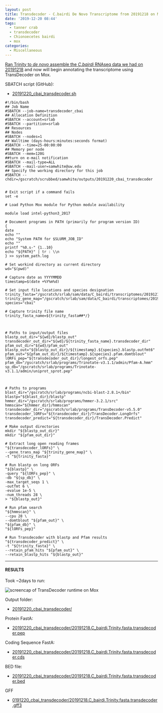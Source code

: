 ```yaml
---
layout: post
title: Transdecoder - C.bairdi De Novo Transcriptome from 20191218 on Mox
date: '2019-12-20 08:44'
tags:
  - tanner crab
  - transdecoder
  - Chionoecetes bairdi
  - mox
categories:
  - Miscellaneous
---
```


[Ran Trinity to _de novo_ assemble the _C.bairdi_ RNAseq data we had on 20191218](https://robertslab.github.io/sams-notebook/2019/12/18/Transcriptome-Assembly-C.bairdi-Trimmed-RNAseq-Using-Trinity-on-Mox.html) and now will begin annotating the transcriptome using TransDecoder on Mox.

SBATCH script (GitHub):

- [20191220_cbai_transdecoder.sh](https://github.com/RobertsLab/sams-notebook/blob/master/sbatch_scripts/20191220_cbai_transdecoder.sh)

```shell
#!/bin/bash
## Job Name
#SBATCH --job-name=transdecoder_cbai
## Allocation Definition
#SBATCH --account=srlab
#SBATCH --partition=srlab
## Resources
## Nodes
#SBATCH --nodes=1
## Walltime (days-hours:minutes:seconds format)
#SBATCH --time=25-00:00:00
## Memory per node
#SBATCH --mem=120G
##turn on e-mail notification
#SBATCH --mail-type=ALL
#SBATCH --mail-user=samwhite@uw.edu
## Specify the working directory for this job
#SBATCH --chdir=/gscratch/scrubbed/samwhite/outputs/20191220_cbai_transdecoder


# Exit script if a command fails
set -e

# Load Python Mox module for Python module availability

module load intel-python3_2017

# Document programs in PATH (primarily for program version ID)
{
date
echo ""
echo "System PATH for $SLURM_JOB_ID"
echo ""
printf "%0.s-" {1..10}
echo "${PATH}" | tr : \\n
} >> system_path.log

# Set workind directory as current directory
wd="$(pwd)"

# Capture date as YYYYMMDD
timestamp=$(date +%Y%m%d)

# Set input file locations and species designation
trinity_fasta="/gscratch/srlab/sam/data/C_bairdi/transcriptomes/20191218.C_bairdi.Trinity.fasta"
trinity_gene_map="/gscratch/srlab/sam/data/C_bairdi/transcriptomes/20191218.C_bairdi.Trinity.fasta.gene_trans_map"
species="cbai"

# Capture trinity file name
trinity_fasta_name=${trinity_fasta##*/}



# Paths to input/output files
blastp_out_dir="${wd}/blastp_out"
transdecoder_out_dir="${wd}/${trinity_fasta_name}.transdecoder_dir"
pfam_out_dir="${wd}/pfam_out"
blastp_out="${blastp_out_dir}/${timestamp}.${species}.blastp.outfmt6"
pfam_out="${pfam_out_dir}/${timestamp}.${species}.pfam.domtblout"
lORFs_pep="${transdecoder_out_dir}/longest_orfs.pep"
pfam_db="/gscratch/srlab/programs/Trinotate-v3.1.1/admin/Pfam-A.hmm"
sp_db="/gscratch/srlab/programs/Trinotate-v3.1.1/admin/uniprot_sprot.pep"



# Paths to programs
blast_dir="/gscratch/srlab/programs/ncbi-blast-2.8.1+/bin"
blastp="${blast_dir}/blastp"
hmmer_dir="/gscratch/srlab/programs/hmmer-3.2.1/src"
hmmscan="${hmmer_dir}/hmmscan"
transdecoder_dir="/gscratch/srlab/programs/TransDecoder-v5.5.0"
transdecoder_lORFs="${transdecoder_dir}/TransDecoder.LongOrfs"
transdecoder_predict="${transdecoder_dir}/TransDecoder.Predict"

# Make output directories
mkdir "${blastp_out_dir}"
mkdir "${pfam_out_dir}"

# Extract long open reading frames
"${transdecoder_lORFs}" \
--gene_trans_map "${trinity_gene_map}" \
-t "${trinity_fasta}"

# Run blastp on long ORFs
"${blastp}" \
-query "${lORFs_pep}" \
-db "${sp_db}" \
-max_target_seqs 1 \
-outfmt 6 \
-evalue 1e-5 \
-num_threads 28 \
> "${blastp_out}"

# Run pfam search
"${hmmscan}" \
--cpu 28 \
--domtblout "${pfam_out}" \
"${pfam_db}" \
"${lORFs_pep}"

# Run Transdecoder with blastp and Pfam results
"${transdecoder_predict}" \
-t "${trinity_fasta}" \
--retain_pfam_hits "${pfam_out}" \
--retain_blastp_hits "${blastp_out}"
```

---

#### RESULTS

Took ~2days to run:

![screencap of TransDecoder runtime on Mox](https://github.com/RobertsLab/sams-notebook/blob/master/images/screencaps/20191220_cbai_transdecoder_runtime.png?raw=true)

Output folder:

- [20191220_cbai_transdecoder/](https://gannet.fish.washington.edu/Atumefaciens/20191220_cbai_transdecoder/)

Protein FastA:

- [20191220_cbai_transdecoder/20191218.C_bairdi.Trinity.fasta.transdecoder.pep](https://gannet.fish.washington.edu/Atumefaciens/20191220_cbai_transdecoder/20191218.C_bairdi.Trinity.fasta.transdecoder.pep)

Coding Sequence FastA:

- [20191220_cbai_transdecoder/20191218.C_bairdi.Trinity.fasta.transdecoder.cds](https://gannet.fish.washington.edu/Atumefaciens/20191220_cbai_transdecoder/20191218.C_bairdi.Trinity.fasta.transdecoder.cds)

BED file:

- [20191220_cbai_transdecoder/20191218.C_bairdi.Trinity.fasta.transdecoder.bed](https://gannet.fish.washington.edu/Atumefaciens/20191220_cbai_transdecoder/20191218.C_bairdi.Trinity.fasta.transdecoder.bed)

GFF

- [0191220_cbai_transdecoder/20191218.C_bairdi.Trinity.fasta.transdecoder.gff3](https://gannet.fish.washington.edu/Atumefaciens/20191220_cbai_transdecoder/20191218.C_bairdi.Trinity.fasta.transdecoder.gff3)
